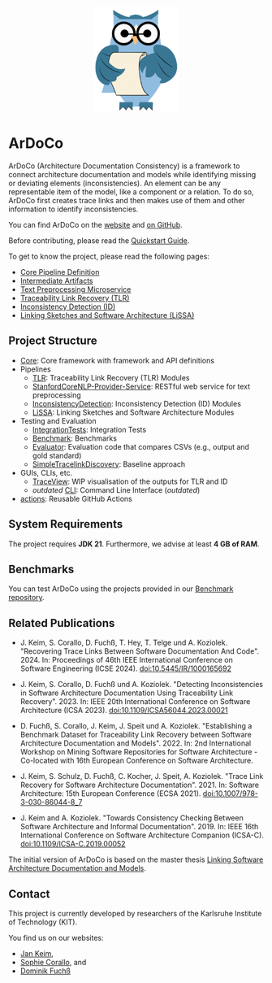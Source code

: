 <p align="center">
 <img alt="ArDoCo" src="https://github.com/ArDoCo/.github/raw/main/profile/logo.png" height="210"/>
</p>

# ArDoCo

ArDoCo (Architecture Documentation Consistency) is a framework to connect architecture documentation and models while
identifying missing or deviating elements (inconsistencies). An element can be any representable item of the model, like
a component or a relation. To do so, ArDoCo first creates trace links and then makes use of them and other information
to identify inconsistencies.

You can find ArDoCo on the [website](ardoco.de) and [on GitHub](https://github.com/ArDoCo).

Before contributing, please read the [Quickstart Guide](quickstart).

<!-- JavaDocs can be found [here](https://ardoco.github.io/Core-Docs/). -->

To get to know the project, please read the following pages:

* [Core Pipeline Definition](pipeline)
* [Intermediate Artifacts](intermediateartifacts)
* [Text Preprocessing Microservice](Text-Preprocessing-Microservice)
* [Traceability Link Recovery (TLR)](tlr)
* [Inconsistency Detection (ID)](inconsistencydetection)
* [Linking Sketches and Software Architecture (LiSSA)](LiSSA)

## Project Structure

* [Core](https://github.com/ArDoCo/Core): Core framework with framework and API definitions
* Pipelines
  * [TLR](https://github.com/ArDoCo/TLR): Traceability Link Recovery (TLR) Modules
  * [StanfordCoreNLP-Provider-Service](https://github.com/ArDoCo/StanfordCoreNLP-Provider-Service): RESTful web service for text preprocessing
  * [InconsistencyDetection](https://github.com/ArDoCo/InconsistencyDetection): Inconsistency Detection (ID) Modules
  * [LiSSA](https://github.com/ArDoCo/LiSSA): Linking Sketches and Software Architecture Modules
* Testing and Evaluation
  * [IntegrationTests](https://github.com/ArDoCo/IntegrationTests): Integration Tests
  * [Benchmark](https://github.com/ArDoCo/Benchmark): Benchmarks
  * [Evaluator](https://github.com/ArDoCo/Evaluator): Evaluation code that compares CSVs (e.g., output and gold standard)
  * [SimpleTracelinkDiscovery](https://github.com/ArDoCo/SimpleTracelinkDiscovery): Baseline approach
* GUIs, CLIs, etc.
  * [TraceView](https://github.com/ArDoCo/TraceView): WIP visualisation of the outputs for TLR and ID
  * *outdated* [CLI](https://github.com/ArDoCo/CLI): Command Line Interface (*outdated*)
* [actions](https://github.com/ArDoCo/actions): Reusable GitHub Actions

## System Requirements

The project requires **JDK 21**.
Furthermore, we advise at least **4 GB of RAM**.

## Benchmarks

You can test ArDoCo using the projects provided in our [Benchmark repository](https://github.com/ArDoCo/Benchmark).

## Related Publications

* J. Keim, S. Corallo, D. Fuchß, T. Hey, T. Telge und A. Koziolek. "Recovering Trace Links Between Software Documentation And Code". 2024. In: Proceedings of 46th IEEE International Conference on Software Engineering (ICSE 2024). [doi:10.5445/IR/1000165692](https://doi.org/10.5445/IR/1000165692/post)

* J. Keim, S. Corallo, D. Fuchß und A. Koziolek. "Detecting Inconsistencies in Software Architecture Documentation Using Traceability Link Recovery". 2023. In: IEEE 20th International Conference on Software Architecture (ICSA 2023). [doi:10.1109/ICSA56044.2023.00021](https://doi.org/10.1109/ICSA56044.2023.00021)

* D. Fuchß, S. Corallo, J. Keim, J. Speit und A. Koziolek. "Establishing a Benchmark Dataset for Traceability Link Recovery between Software Architecture Documentation and Models". 2022. In: 2nd International Workshop on Mining Software Repositories for Software Architecture - Co-located with 16th European Conference on Software Architecture.

* J. Keim, S. Schulz, D. Fuchß, C. Kocher, J. Speit, A. Koziolek. "Trace Link Recovery for Software Architecture Documentation". 2021. In: Software Architecture: 15th European Conference (ECSA 2021). [doi:10.1007/978-3-030-86044-8_7](https://doi.org/10.1007/978-3-030-86044-8_7)

* J. Keim and A. Koziolek. "Towards Consistency Checking Between Software Architecture and Informal Documentation". 2019. In: IEEE 16th International Conference on Software Architecture Companion (ICSA-C). [doi:10.1109/ICSA-C.2019.00052](https://doi.org/10.1109/ICSA-C.2019.00052)


The initial version of ArDoCo is based on the master thesis [Linking Software Architecture Documentation and Models](https://publikationen.bibliothek.kit.edu/1000126194).

## Contact

This project is currently developed by researchers of the Karlsruhe Institute of Technology (KIT).

You find us on our websites:

* [Jan Keim](https://mcse.kastel.kit.edu/staff_Keim_Jan.php),
* [Sophie Corallo](https://mcse.kastel.kit.edu/staff_sophie_corallo.php), and
* [Dominik Fuchß](https://mcse.kastel.kit.edu/staff_dominik_fuchss.php)
